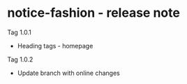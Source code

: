# notice-fashion - release note

Tag 1.0.1
- Heading tags - homepage

Tag 1.0.2
- Update branch with online changes